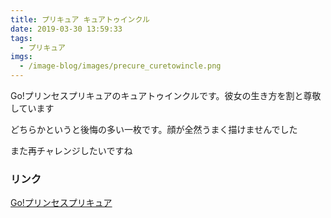 ```yaml
---
title: プリキュア キュアトゥインクル
date: 2019-03-30 13:59:33
tags:
  - プリキュア
imgs:
  - /image-blog/images/precure_curetowincle.png
---
```



Go!プリンセスプリキュアのキュアトゥインクルです。彼女の生き方を割と尊敬しています

どちらかというと後悔の多い一枚です。顔が全然うまく描けませんでした

また再チャレンジしたいですね

### リンク
[Go!プリンセスプリキュア](http://www.toei-anim.co.jp/tv/princess_precure/)
